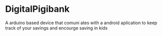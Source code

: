 # DigitalPigibank
A arduino based device that comuni ates with a android aplication to keep track of your savings and encourge saving in kids

